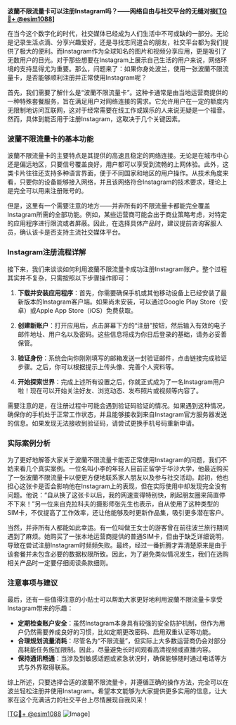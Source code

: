 **波蘭不限流量卡可以注册Instagram吗？——网络自由与社交平台的无缝对接[[TG💪+ @esim1088](https://t.me/s/esim1088)]**

在当今这个数字化的时代，社交媒体已经成为人们生活中不可或缺的一部分。无论是记录生活点滴、分享兴趣爱好，还是寻找志同道合的朋友，社交平台都为我们提供了极大的便利。而Instagram作为全球知名的图片和视频分享应用，更是吸引了无数用户的目光。对于那些想要在Instagram上展示自己生活的用户来说，网络环境的支持显得尤为重要。那么，问题来了：如果你身处波兰，使用一张波蘭不限流量卡，是否能够顺利注册并正常使用Instagram呢？

首先，我们需要了解什么是“波蘭不限流量卡”。这种卡通常是由当地运营商提供的一种特殊套餐服务，旨在满足用户对网络连接的需求。它允许用户在一定的额度内无限制地访问互联网，这对于经常需要在线工作或娱乐的人来说无疑是一个福音。然而，具体到能否用于注册Instagram，这取决于几个关键因素。

### 波蘭不限流量卡的基本功能

波蘭不限流量卡的主要特点是其提供的高速且稳定的网络连接。无论是在城市中心还是偏远地区，只要信号覆盖良好，用户都可以享受到流畅的上网体验。此外，这类卡片往往还支持多种语言界面，便于不同国家和地区的用户操作。从技术角度来看，只要你的设备能够接入网络，并且该网络符合Instagram的技术要求，理论上是完全可以用来注册账号的。

但是，这里有一个需要注意的地方——并非所有的不限流量卡都能完全覆盖Instagram所需的全部功能。例如，某些运营商可能会出于商业策略考虑，对特定的应用程序进行限流或者屏蔽。因此，在选择具体产品时，建议提前咨询客服人员，确认该卡是否支持主流社交媒体平台。

### Instagram注册流程详解

接下来，我们来谈谈如何利用波蘭不限流量卡成功注册Instagram账户。整个过程其实并不复杂，只需按照以下步骤操作即可：

1. **下载并安装应用程序**：首先，你需要确保手机或其他移动设备上已经安装了最新版本的Instagram客户端。如果尚未安装，可以通过Google Play Store（安卓）或Apple App Store（iOS）免费获取。

2. **创建新账户**：打开应用后，点击屏幕下方的“注册”按钮，然后输入有效的电子邮件地址、用户名以及密码。这些信息将成为你日后登录的基础，请务必妥善保管。

3. **验证身份**：系统会向你刚刚填写的邮箱发送一封验证邮件，点击链接完成验证步骤。之后，你可以根据提示上传头像、完善个人资料等。

4. **开始探索世界**：完成上述所有设置之后，你就正式成为了一名Instagram用户啦！现在可以开始关注好友、浏览动态、发布照片或视频等内容了。

需要注意的是，在注册过程中可能会遇到验证码验证的情况。如果遇到这种情况，确保你的手机处于正常工作状态，并且能够接收到来自Instagram官方服务器发送的信息。如果发现无法接收到验证码，请尝试更换手机号码重新申请。

### 实际案例分析

为了更好地解答大家关于波蘭不限流量卡能否正常使用Instagram的问题，我们不妨来看几个真实案例。一位名叫小李的年轻人目前正留学于华沙大学，他最近购买了一张波蘭不限流量卡以便更方便地联系家人朋友以及参与社交活动。起初，他也担心这张卡是否会影响他在Instagram上的表现，但在实际使用中却发现完全没有问题。他说：“自从换了这张卡以后，我的网速变得特别快，刷起朋友圈来简直停不下来！”另一位来自克拉科夫的摄影师张先生也表示，自从使用了这种类型的SIM卡，不仅提高了工作效率，还让他能够及时更新作品集，吸引更多潜在客户。

当然，并非所有人都能如此幸运。有一位叫做王女士的游客曾在前往波兰旅行期间遇到了麻烦。她购买了一张本地运营商提供的普通SIM卡，但由于缺乏详细说明，导致在尝试注册Instagram时频频失败。最终，经过一番折腾才弄清楚原来是由于该套餐并未包含必要的数据权限所致。因此，为了避免类似情况发生，我们在选购相关产品时一定要仔细阅读条款细则。

### 注意事项与建议

最后，还有一些值得注意的小贴士可以帮助大家更好地利用波蘭不限流量卡享受Instagram带来的乐趣：

- **定期检查账户安全**：虽然Instagram本身具有较强的安全防护机制，但作为用户仍然需要养成良好的习惯，比如定期更改密码、启用双重认证等功能。
- **合理规划流量消耗**：尽管名为“不限流量”，但实际上大多数运营商仍会对部分高耗能任务施加限制。因此，尽量避免长时间观看高清视频或直播内容。
- **保持通讯畅通**：当涉及到敏感话题或紧急状况时，确保能够随时通过电话等方式与外界取得联系。

综上所述，只要选择合适的波蘭不限流量卡，并遵循正确的操作方法，完全可以在波兰轻松注册并使用Instagram。希望本文能够为大家提供更多实用的信息，让大家在这个充满活力的社交平台上尽情展现自我风采！

[[TG💪+ @esim1088](https://t.me/s/esim1088) ![Image](https://i.postimg.cc/4NQfJmqS/Snipaste-2025-05-13-00-14-12.png)]